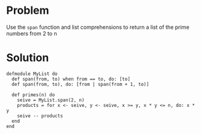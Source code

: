 # Problem
Use the `span` function and list comprehensions to return a list of the prime numbers from 2 to n

# Solution
```
defmodule MyList do
  def span(from, to) when from == to, do: [to]
  def span(from, to), do: [from | span(from + 1, to)]

  def primes(n) do
    seive = MyList.span(2, n)
    products = for x <- seive, y <- seive, x >= y, x * y <= n, do: x * y
    seive -- products
  end
end
```
